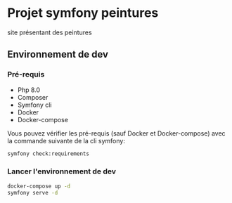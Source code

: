 # Projet symfony peintures
site présentant des peintures
## Environnement de dev
### Pré-requis
- Php 8.0
- Composer
- Symfony cli
- Docker
- Docker-compose

Vous pouvez vérifier les pré-requis (sauf Docker et Docker-compose) avec la commande suivante de la cli symfony:
```bash
symfony check:requirements
```
### Lancer l'environnement de dev

```bash
docker-compose up -d
symfony serve -d
```
